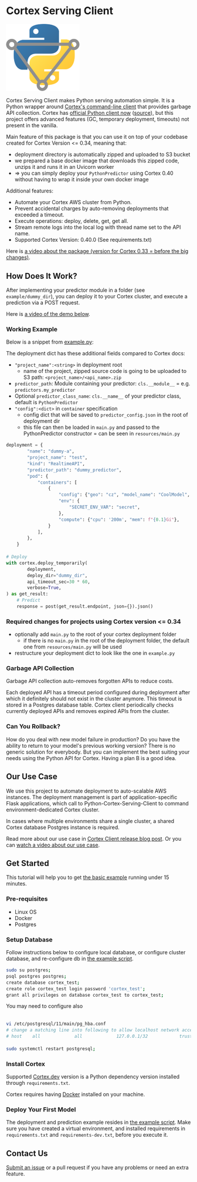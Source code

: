# Cortex Serving Client

<img src="https://raw.githubusercontent.com/glami/cortex-serving-client/master/cortex-serving-client-logo-2.svg" alt="Cortex Serving Client" style="max-width: 200px">

Cortex Serving Client makes Python serving automation simple.
It is a Python wrapper around [Cortex's command-line client](https://cortex.dev) that provides garbage API collection.
Cortex has [official Python client now](https://pypi.org/project/cortex/) ([source](https://github.com/cortexlabs/cortex/blob/e22985f8516fe8db930aaecd05269da99d5e7a93/pkg/cortex/client/cortex/client.py)), but this project offers advanced features (GC, temporary deployment, timeouts) not present in the vanilla.

Main feature of this package is that you can use it on top of your codebase created for Cortex Version <= 0.34, meaning that:
 - deployment directory is automatically zipped and uploaded to S3 bucket
 - we prepared a base docker image that downloads this zipped code, unzips it and runs it in an Uvicorn worker
 - => you can simply deploy your `PythonPredictor` using Cortex 0.40 without having to wrap it inside your own docker image 

Additional features:
 - Automate your Cortex AWS cluster from Python.
 - Prevent accidental charges by auto-removing deployments that exceeded a timeout.
 - Execute operations: deploy, delete, get, get all.
 - Stream remote logs into the local log with thread name set to the API name.
 - Supported Cortex Version: 0.40.0 (See requirements.txt)

Here is [a video about the package (version for Cortex 0.33 = before the big changes)](https://youtu.be/aU95dBAspr0?t=510).

## How Does It Work?

After implementing your predictor module in a folder (see `example/dummy_dir`),
you can deploy it to your Cortex cluster,
and execute a prediction via a POST request.

Here is [a video of the demo below](https://youtu.be/aU95dBAspr0?t=1261).

### Working Example
Below is a snippet from [example.py](/example/example.py):

The deployment dict has these additional fields compared to Cortex docs:
 - `"project_name":<string>` in deployment root
   - name of the project, zipped source code is going to be uploaded to S3 path: `<project_name>/<api_name>.zip`
 - `predictor_path`: Module containing your predictor: `cls.__module__` = e.g. `predictors.my_predictor`
 - Optional `predictor_class_name`: `cls.__name__` of your predictor class, default is `PythonPredictor`
 - `"config":<dict>` in `container` specification
   - config dict that will be saved to `predictor_config.json` in the root of deployment dir
   - this file can then be loaded in `main.py` and passed to the PythonPredictor constructor = can be seen in `resources/main.py`


```python
deployment = {
        "name": "dummy-a",
        "project_name": "test",
        "kind": "RealtimeAPI",
        "predictor_path": "dummy_predictor",
        "pod": {
            "containers": [
                {
                    "config": {"geo": "cz", "model_name": "CoolModel", "version": "000000-000000"},
                    "env": {
                        "SECRET_ENV_VAR": "secret",
                    },
                    "compute": {"cpu": '200m', "mem": f"{0.1}Gi"},
                }
            ],
        },
    }

# Deploy
with cortex.deploy_temporarily(
        deployment,
        deploy_dir="dummy_dir",
        api_timeout_sec=30 * 60,
        verbose=True,
) as get_result:
    # Predict
    response = post(get_result.endpoint, json={}).json()
```

### Required changes for projects using Cortex version <= 0.34
 - optionally add `main.py` to the root of your cortex deployment folder
   - if there is no `main.py` in the root of the deployment folder, the default one from `resources/main.py` will be used
 - restructure your deployment dict to look like the one in `example.py`

### Garbage API Collection
Garbage API collection auto-removes forgotten APIs to reduce costs.

Each deployed API has a timeout period configured during deployment after which it definitely should not exist in the cluster anymore.
This timeout is stored in a Postgres database table.
Cortex client periodically checks currently deployed APIs and removes expired APIs from the cluster.

### Can You Rollback?
How do you deal with new model failure in production?
Do you have the ability to return to your model's previous working version?
There is no generic solution for everybody.
But you can implement the best suiting your needs using the Python API for Cortex.
Having a plan B is a good idea.

## Our Use Case
We use this project to automate deployment to auto-scalable AWS instances.
The deployment management is part of application-specific Flask applications,
which call to Python-Cortex-Serving-Client to command environment-dedicated Cortex cluster.

In cases where multiple environments share a single cluster, a shared Cortex database Postgres instance is required.

Read more about our use case in [Cortex Client release blog post](https://medium.com/@aiteamglami/serve-your-ml-models-in-aws-using-python-9908a4127a13).
Or you can [watch a video about our use case](https://youtu.be/aU95dBAspr0?t=1164).

## Get Started
This tutorial will help you to get [the basic example](/example/example.py) running under 15 minutes.

### Pre-requisites
- Linux OS
- Docker
- Postgres


### Setup Database
Follow instructions below to configure local database,
or configure cluster database,
and re-configure db in [the example script](/example/example.py).

```bash
sudo su postgres;
psql postgres postgres;
create database cortex_test;
create role cortex_test login password 'cortex_test';
grant all privileges on database cortex_test to cortex_test;
```

You may need to configure also
```bash

vi /etc/postgresql/11/main/pg_hba.conf
# change a matching line into following to allow localhost network access
# host    all             all             127.0.0.1/32            trust

sudo systemctl restart postgresql;
```

### Install Cortex
Supported [Cortex.dev](https://cortex.dev) version is a Python dependency version installed through `requirements.txt`.

Cortex requires having [Docker](https://docs.docker.com/get-docker/) installed on your machine.

### Deploy Your First Model

The deployment and prediction example resides in [the example script](/example/example.py).
Make sure you have created a virtual environment, and installed requirements in `requirements.txt` and `requirements-dev.txt`,
before you execute it.

## Contact Us
[Submit an issue](https://github.com/glami/cortex-serving-client/issues) or a pull request if you have any problems or need an extra feature.
